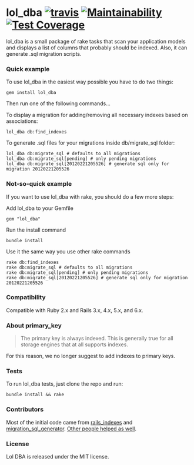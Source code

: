 # lol_dba [![travis](https://api.travis-ci.org/plentz/lol_dba.svg?branch=master)](https://travis-ci.org/plentz/lol_dba) [![Maintainability](https://api.codeclimate.com/v1/badges/a5cc1172ec1291536904/maintainability)](https://codeclimate.com/github/plentz/lol_dba/maintainability) [![Test Coverage](https://api.codeclimate.com/v1/badges/a5cc1172ec1291536904/test_coverage)](https://codeclimate.com/github/plentz/lol_dba/test_coverage)

lol_dba is a small package of rake tasks that scan your application models and displays a list of columns that probably should be indexed. Also, it can generate .sql migration scripts.

### Quick example

To use lol_dba in the easiest way possible you have to do two things:

	gem install lol_dba

Then run one of the following commands...

To display a migration for adding/removing all necessary indexes based on associations:

	lol_dba db:find_indexes

To generate .sql files for your migrations inside db/migrate_sql folder:

	lol_dba db:migrate_sql # defaults to all migrations
	lol_dba db:migrate_sql[pending] # only pending migrations
	lol_dba db:migrate_sql[20120221205526] # generate sql only for migration 20120221205526

### Not-so-quick example

If you want to use lol_dba with rake, you should do a few more steps:

Add lol_dba to your Gemfile

    gem "lol_dba"

Run the install command

    bundle install

Use it the same way you use other rake commands

	rake db:find_indexes
	rake db:migrate_sql # defaults to all migrations
	rake db:migrate_sql[pending] # only pending migrations
	rake db:migrate_sql[20120221205526] # generate sql only for migration 20120221205526

### Compatibility

Compatible with Ruby 2.x and Rails 3.x, 4.x, 5.x, and 6.x.

### About primary_key

>The primary key is always indexed. This is generally true for all storage engines that at all supports indexes.

For this reason, we no longer suggest to add indexes to primary keys.

### Tests

To run lol_dba tests, just clone the repo and run:

    bundle install && rake

### Contributors
Most of the initial code came from [rails_indexes](https://github.com/warpc/rails_indexes) and [migration_sql_generator](https://github.com/muness/migration_sql_generator). [Other people helped as well](https://github.com/plentz/lol_dba/graphs/contributors).

### License

Lol DBA is released under the MIT license.
